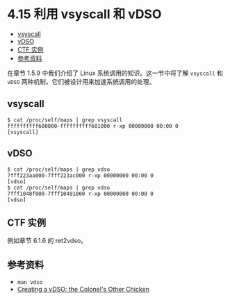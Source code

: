 # 4.15 利用 vsyscall 和 vDSO

- [vsyscall](#vsyscall)
- [vDSO](#vdso)
- [CTF 实例](#ctf-实例)
- [参考资料](#参考资料)

在章节 1.5.9 中我们介绍了 Linux 系统调用的知识。这一节中将了解 `vsyscall` 和 `vDSO` 两种机制，它们被设计用来加速系统调用的处理。

## vsyscall

```text
$ cat /proc/self/maps | grep vsyscall
ffffffffff600000-ffffffffff601000 r-xp 00000000 00:00 0                  [vsyscall]
```

## vDSO

```text
$ cat /proc/self/maps | grep vdso
7fff223aa000-7fff223ac000 r-xp 00000000 00:00 0                          [vdso]
$ cat /proc/self/maps | grep vdso
7fff1048f000-7fff10491000 r-xp 00000000 00:00 0                          [vdso]
```

## CTF 实例

例如章节 6.1.6 的 ret2vdso。

## 参考资料

- `man vdso`
- [Creating a vDSO: the Colonel's Other Chicken](https://www.linuxjournal.com/content/creating-vdso-colonels-other-chicken)
